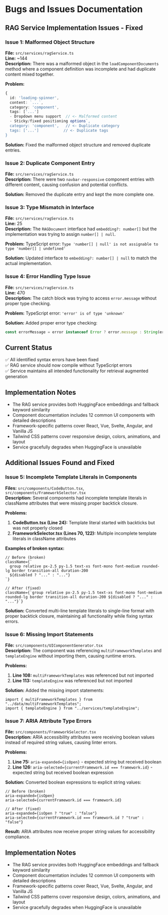 # Bugs and Issues Documentation

## RAG Service Implementation Issues - Fixed

### Issue 1: Malformed Object Structure

**File:** `src/services/ragService.ts`  
**Line:** ~144  
**Description:** There was a malformed object in the `loadComponentDocuments` method where a component definition was incomplete and had duplicate content mixed together.

**Problem:**

```typescript
{
  id: 'loading-spinner',
  content: `...`,
  category: 'component',
  tags: ['...']
  - Dropdown menu support  // <- Malformed content
  - Sticky/fixed positioning options`,
  category: 'component',   // <- Duplicate category
  tags: ['...']           // <- Duplicate tags
}
```

**Solution:** Fixed the malformed object structure and removed duplicate entries.

### Issue 2: Duplicate Component Entry

**File:** `src/services/ragService.ts`  
**Description:** There were two `navbar-responsive` component entries with different content, causing confusion and potential conflicts.

**Solution:** Removed the duplicate entry and kept the more complete one.

### Issue 3: Type Mismatch in Interface

**File:** `src/services/ragService.ts`  
**Line:** 25  
**Description:** The `RAGDocument` interface had `embedding?: number[]` but the implementation was trying to assign `number[] | null`.

**Problem:** TypeScript error: `Type 'number[] | null' is not assignable to type 'number[] | undefined'`

**Solution:** Updated interface to `embedding?: number[] | null` to match the actual implementation.

### Issue 4: Error Handling Type Issue

**File:** `src/services/ragService.ts`  
**Line:** 470  
**Description:** The catch block was trying to access `error.message` without proper type checking.

**Problem:** TypeScript error: `'error' is of type 'unknown'`

**Solution:** Added proper error type checking:

```typescript
const errorMessage = error instanceof Error ? error.message : String(error);
```

## Current Status

✅ All identified syntax errors have been fixed  
✅ RAG service should now compile without TypeScript errors  
✅ Service maintains all intended functionality for retrieval augmented generation

## Implementation Notes

- The RAG service provides both HuggingFace embeddings and fallback keyword similarity
- Component documentation includes 12 common UI components with detailed descriptions
- Framework-specific patterns cover React, Vue, Svelte, Angular, and Vanilla JS
- Tailwind CSS patterns cover responsive design, colors, animations, and layout
- Service gracefully degrades when HuggingFace is unavailable

## Additional Issues Found and Fixed

### Issue 5: Incomplete Template Literals in Components

**Files:** `src/components/CodeButton.tsx`, `src/components/FrameworkSelector.tsx`  
**Description:** Several components had incomplete template literals in className attributes that were missing proper backtick closure.

**Problems:**

1. **CodeButton.tsx (Line 24):** Template literal started with backticks but was not properly closed
2. **FrameworkSelector.tsx (Lines 70, 122):** Multiple incomplete template literals in className attributes

**Examples of broken syntax:**

```tsx
// Before (broken)
className={`
  group relative px-2.5 py-1.5 text-xs font-mono font-medium rounded-lg border transition-all duration-200
  ${disabled ? "..." : "..."}
`}

// After (fixed)
className={`group relative px-2.5 py-1.5 text-xs font-mono font-medium rounded-lg border transition-all duration-200 ${disabled ? "..." : "..."}`}
```

**Solution:** Converted multi-line template literals to single-line format with proper backtick closure, maintaining all functionality while fixing syntax errors.

### Issue 6: Missing Import Statements

**File:** `src/components/UIComponentGenerator.tsx`  
**Description:** The component was referencing `multiFrameworkTemplates` and `templateEngine` without importing them, causing runtime errors.

**Problems:**

1. **Line 108:** `multiFrameworkTemplates` was referenced but not imported
2. **Line 113:** `templateEngine` was referenced but not imported

**Solution:** Added the missing import statements:

```tsx
import { multiFrameworkTemplates } from "../data/multiFrameworkTemplates";
import { templateEngine } from "../services/templateEngine";
```

### Issue 7: ARIA Attribute Type Errors

**File:** `src/components/FrameworkSelector.tsx`  
**Description:** ARIA accessibility attributes were receiving boolean values instead of required string values, causing linter errors.

**Problems:**

1. **Line 75:** `aria-expanded={isOpen}` - expected string but received boolean
2. **Line 126:** `aria-selected={currentFramework.id === framework.id}` - expected string but received boolean expression

**Solution:** Converted boolean expressions to explicit string values:

```tsx
// Before (broken)
aria-expanded={isOpen}
aria-selected={currentFramework.id === framework.id}

// After (fixed)
aria-expanded={isOpen ? "true" : "false"}
aria-selected={currentFramework.id === framework.id ? "true" : "false"}
```

**Result:** ARIA attributes now receive proper string values for accessibility compliance.

## Implementation Notes

- The RAG service provides both HuggingFace embeddings and fallback keyword similarity
- Component documentation includes 12 common UI components with detailed descriptions
- Framework-specific patterns cover React, Vue, Svelte, Angular, and Vanilla JS
- Tailwind CSS patterns cover responsive design, colors, animations, and layout
- Service gracefully degrades when HuggingFace is unavailable
